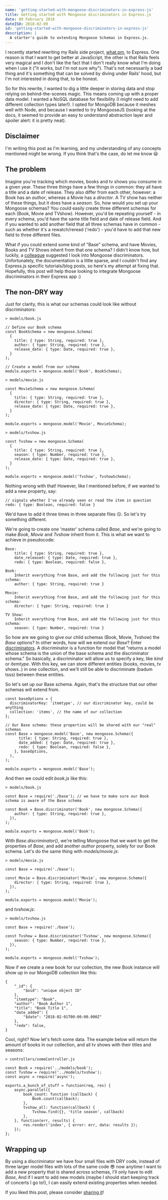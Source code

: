 ```yaml
---
name: 'getting-started-with-mongoose-discriminators-in-express-js'
title: Getting started with Mongoose discriminators in Express.js
date: 09 February 2018
dateISO: 2018-02-09
id: 'getting-started-with-mongoose-discriminators-in-express-js'
description: |
  A starter's guide to extending Mongoose Schemas in Express.js.
---
```


I recently started rewriting my Rails side project, [what.pm](https://what.pm/), to Express. One reason is that I want to get better at JavaScript, the other is that Rails feels very magical and I don't like the fact that I don't really know what I'm doing when I use it ("it works, but I'm not sure why"). That's not necessarily a bad thing and it's something that can be solved by diving under Rails' hood, but I'm not interested in doing that, to be honest.

So for this rewrite, I wanted to dig a little deeper in storing data and stop relying on behind-the-scenes magic. This means coming up with a proper data model. I wanted a NoSQL database for flexibility (I might need to add different collection types later!). I opted for MongoDB because it meshes well with Node, and because I wanted to try MongooseJS (looking at the docs, it seemed to provide an easy to understand abstraction layer and spoiler alert: it is pretty neat).

## Disclaimer
I'm writing this post as I'm learning, and my understanding of any concepts mentioned might be wrong. If you think that's the case, do let me know 😃 

## The problem
Imagine you're tracking which movies, books and tv shows you consume in a given year. These three things have a few things in common: they all have a title and a date of release. They also differ from each other, however: a Book has an _author_, whereas a Movie has a _director_. A TV show has neither of these things, but it does have a _season_. So, how would you set up your Mongoose schemas? You could easily create three different schemas for each (Book, Movie and TVshow). However, you'd be repeating yourself - in every schema, you'd have the same title field and date of release field. And if you wanted to add another field that all three schemas have in common - such as whether it's a rewatch/reread ('redo') - you'd have to add that new field to three different files. 

What if you could extend some kind of "Base" schema, and have Movies, Books and TV Shows inherit from that one schema? I didn't know how, but luckily, a [colleague](https://peeke.nl/) suggested I look into Mongoose discriminators. Unfortunately, the documentation is a little sparse, and I couldn't find any Express.js specific tutorials/blog posts, so here's my attempt at fixing that. Hopefully, this post will help those looking to integrate Mongoose discriminators in their Express app :)

## The non-DRY way
Just for clarity, this is what our schemas could look like without discriminators:

```
> models/book.js

// Define our Book schema
const BookSchema = new mongoose.Schema(
  {
    title: { type: String, required: true },
    author: { type: String, required: true },
    release_date: { type: Date, required: true },
  }
);

// Create a model from our schema
module.exports = mongoose.model('Book', BookSchema);
```


```
> models/movie.js

const MovieSchema = new mongoose.Schema(
  {
    title: { type: String, required: true },
    director: { type: String, required: true },
    release_date: { type: Date, required: true },
  }
);

module.exports = mongoose.model('Movie', MovieSchema);
```

```
> models/tvshow.js

const Tvshow = new mongoose.Schema(
  {
    title: { type: String, required: true },
    season: { type: Number, required: true },
    release_date: { type: Date, required: true },
  }
);

module.exports = mongoose.model('Tvshow', TvshowSchema);
```

Nothing wrong with that! However, like I mentioned before, if we wanted to add a new property, say:

```
// signals whether I've already seen or read the item in question
redo: { type: Boolean, required: false } 
```

We'd have to add it three times in three separate files 😖. So let's try something different. 

We're going to create one 'master' schema called _Base_, and we're going to make _Book_, _Movie_ and _Tvshow_ inherit from it. This is what we want to achieve in pseudocode:

```
Base:
	title: { type: String, required: true },
	date_released: { type: Date, required: true },
	redo: { type: Boolean, required: false },
    
Book:
	Inherit everything from Base, and add the following just for this schema:
	author: { type: String, required: true }

Movie:
	Inherit everything from Base, and add the following just for this schema:
	director: { type: String, required: true }

TV Show:
	Inherit everything from Base, and add the following just for this schema:
	season: { type: Number, required: true }
```

So how are we going to give our child schemas (Book, Movie, Tvshow) the _Base_ options? In other words, how will we extend our _Base_? Enter [discriminators](http://mongoosejs.com/docs/discriminators.html). A discriminator is a function for model that "returns a model whose schema is the union of the base schema and the discriminator schema." So basically, a discriminator will allow us to specify a key, like _kind_ or _itemtype_. With this key, we can store different entities (books, movies, tv shows..) in one collection, and we'll still be able to discriminate (badum tsss) between these entities.

So let's set up our Base schema. Again, that's the structure that our other schemas will extend from.
```
const baseOptions = {
  discriminatorKey: 'itemtype', // our discriminator key, could be anything
  collection: 'items', // the name of our collection
};

// Our Base schema: these properties will be shared with our "real" schemas
const Base = mongoose.model('Base', new mongoose.Schema({
      title: { type: String, required: true },
      date_added: { type: Date, required: true },
      redo: { type: Boolean, required: false },
    }, baseOptions,
  ),
);

module.exports = mongoose.model('Base');
```

And then we could edit _book.js_ like this:

```
> models/book.js

const Base = require('./base'); // we have to make sure our Book schema is aware of the Base schema

const Book = Base.discriminator('Book', new mongoose.Schema({
    author: { type: String, required: true },
  }),
);

module.exports = mongoose.model('Book');
```

With _Base.discriminator()_, we're telling Mongoose that we want to get the properties of _Base_, and add another _author_ property, solely for our Book schema. Let's do the same thing with _models/movie.js_:

```
> models/movie.js

const Base = require('./base');

const Movie = Base.discriminator('Movie', new mongoose.Schema({
    director: { type: String, required: true },
  }),
);

module.exports = mongoose.model('Movie');
```

and _tvshow.js_:

```
> models/tvshow.js

const Base = require('./base');

const Tvshow = Base.discriminator('Tvshow', new mongoose.Schema({
    season: { type: Number, required: true },
  }),
);

module.exports = mongoose.model('Tvshow');
```

Now if we create a new book for our collection, the new Book instance will show up in our MongoDB collection like this:

```
{
    "_id": {
        "$oid": "unique object ID"
    },
    "itemtype": "Book", 
    "author": "Book Author 1",
    "title": "Book Title 1",
    "date_added": {
        "$date": "2018-02-01T00:00:00.000Z"
    },
    "redo": false,
}
```

Cool, right? Now let's fetch some data. The example below will return the amount of books in our collection, and all tv shows with their titles and seasons:

```
> controllers/someController.js

const Book = require('../models/book');
const Tvshow = require('../models/tvshow');
const async = require('async');

exports.a_bunch_of_stuff = function(req, res) {
	async.parallel({
		book_count: function (callback) {
			Book.count(callback);
		},
		tvshow_all: function(callback) {
			Tvshow.find({}, 'title season', callback)
		},
	}, function(err, results) {
		res.render('index', { error: err, data: results });
	});
};

```

## Wrapping up
By using a discriminator we have four small files with DRY code, instead of three larger model files with lots of the same code 😎 now anytime I want to add a new property that is shared across schemas, I'll only have to edit _Base_, And if I want to add new models (maybe I should start keeping track of concerts I go to!), I can easily extend existing properties when needed.

If you liked this post, please consider [sharing it](https://twitter.com/intent/tweet?text=Getting%20started%20with%20Mongoose%20discriminators%20in%20Express.js%20by%20@helenasometimes%20-%20https://nienkedekker.com/blog/getting-started-with-mongoose-discriminators-in-express-js)!
